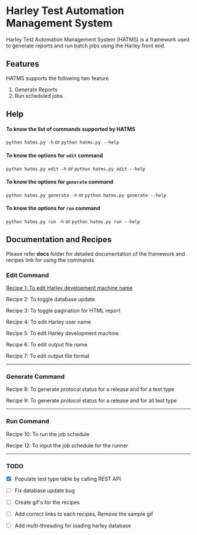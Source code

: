 # Harley Test Automation Management System 

Harley Test Automation Management System (HATMS) is a framework used to generate reports and run batch jobs using the Harley front end.

## Features

HATMS supports the following two feature

1. Generate Reports 
2. Run scheduled jobs

## Help 

#### To know the list of commands supported by HATMS
`python hatms.py -h` or `python hatms.py --help`

#### To know the options for `edit` command

`python hatms.py edit -h` or `python hatms.py edit --help`

#### To know the options for `generate` command

`python hatms.py generate -h` or `python hatms.py generate --help`

#### To know the options for `run` command 

`python hatms.py run -h` or `python hatms.py run --help`


## Documentation and Recipes

Please refer **docs** folder for detailed documentation of the framework and recipes link for using the commands

### Edit Command

[Recipe 1: To edit Harley development machine name](https://github.com/Sriee/epi/tree/master/Report/docs/sample.gif)

Recipe 2: To toggle database update

Recipe 3: To toggle pagination for HTML report

Recipe 4: To edit Harley user name

Recipe 5: To edit Harley development machine

Recipe 6: To edit output file name

Recipe 7: To edit output file format

___

### Generate Command 

Recipe 8: To generate protocol status for a release and for a test type

Recipe 9: To generate protocol status for a release and for all test type

---

### Run Command 

Recipe 10: To run the job schedule

Recipe 12: To input the job schedule for the runner

---

### TODO 

- [x] Populate test type table by calling REST API
- [ ] Fix database update bug 
- [ ] Create gif's for the recipes
- [ ] Add correct links to each recipes, Remove the sample gif
- [ ] Add multi-threading for loading harley database

